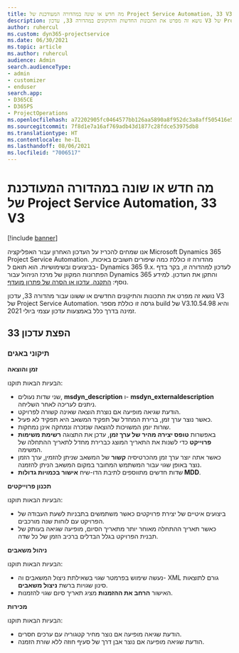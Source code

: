 ```yaml
---
title: מה חדש או שונה במהדורה המעודכנת של Project Service Automation, 33 V3
description: נושא זה מפרט את התכונות החדשות והתיקונים במהדורה 33, עדכון V3 של Project Service Automation.
author: ruhercul
ms.custom: dyn365-projectservice
ms.date: 06/30/2021
ms.topic: article
ms.author: ruhercul
audience: Admin
search.audienceType:
- admin
- customizer
- enduser
search.app:
- D365CE
- D365PS
- ProjectOperations
ms.openlocfilehash: a72202905fc0464577bb126aa5890a8f952dc3a8aff505416e535b42b53df7db
ms.sourcegitcommit: 7f8d1e7a16af769adb43d1877c28fdce53975db8
ms.translationtype: HT
ms.contentlocale: he-IL
ms.lasthandoff: 08/06/2021
ms.locfileid: "7006517"
---
```

# <a name="whats-new-or-changed-in-project-service-automation-update-release-33-v3"></a>מה חדש או שונה במהדורה המעודכנת של Project Service Automation, 33 V3

[!include [banner](../includes/psa-now-project-operations.md)]

אנו שמחים להכריז על העדכון האחרון עבור האפליקציה Microsoft Dynamics 365 Project Service Automation. מהדורה זו כוללת כמה שיפורים חשובים באיכות, בביצועים ובשימושיות. הוא תואם ל- Dynamics 365 9.x. לעדכון למהדורה זו, בקר בדף הפתרונות המקוון של מרכז הניהול עבור Dynamics 365 והתקן את העדכון. למידע נוסף: [התקנה, עדכון או הסרה של פתרון מועדף](/power-platform/admin/install-remove-preferred-solution).

נושא זה מפרט את התכונות והתיקונים החדשים או ששונו עבור מהדורה 33, עדכון V3 של Project Service Automation. גרסה זו כוללת מספר build של V3.10.54.98 והיא זמינה בדרך כלל באמצעות עדכון עצמי ביולי 2021.

## <a name="update-release-33"></a>הפצת עדכון 33

### <a name="bug-fixes"></a>תיקוני באגים

**זמן והוצאה**

הבעיות הבאות תוקנו:

- שני שדות נעולים, **msdyn_description** ו- **msdyn_externaldescription** ניתנים לעריכה לאחר השליחה.
- הודעת שגיאה מופיעה אם נוצרת הוצאה שאינה קשורה לפרויקט.
- כאשר נוצר ערך זמן, ברירת המחדל של תפקיד המשאב היא תפקיד לא פעיל.
- שורות יומן המשויכות להוצאה שנזכרה ונמחקה אינן נמחקות.
- באפשרות **טופס יצירה מהיר של ערך זמן**, עדכן את התצוגה **רשימת משימות פרוייקט** כדי לשנות את התאריך המוצג כברירת מחדל לתאריך ההתחלה של המשימה.
- כאשר אתה יוצר ערך זמן מהכרטיסיה **קשור** של המשאב שניתן להזמין, ערך הזמן נוצר באופן שגוי עבור המשתמש המחובר במקום המשאב הניתן להזמנה.
- שדות חדשים מתווספים לתיבת הדו-שיח **אישור בכמויות גדולות MDD**.

**תכנון פרוייקטים**

הבעיות הבאות תוקנו:
- ביצועים איטיים של יצירת פרויקטים כאשר משתמשים בתבניות לשעת העבודה של הפרויקט עם לוחות שנה מורכבים.
- כאשר תאריך ההתחלה מאוחר יותר מתאריך הסיום, מופיעה שגיאה בעותק של תבנית הפרויקט בגלל הבדלים ברכיב הזמן של כל שדה.

**ניהול משאבים**

הבעיות הבאות תוקנו:
- נעשה שימוש בפרמטר שגוי בשאילתת ניצול המשאבים וה- XML גורם לתוצאות סינון שגויות ברשת **ניצול משאבים**.
- האישור **הרחב את ההזמנות** מציג תאריך סיום שגוי להזמנות.

**מכירות**

הבעיות הבאות תוקנו:
- הודעת שגיאה מופיעה אם נוצר מחיר קטגוריה עם ערכים חסרים.
- הודעת שגיאה מופיעה אם נוצר אבן דרך של סעיף חוזה ללא שורת הזמנה.
